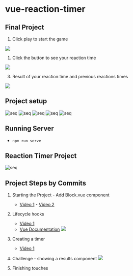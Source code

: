 # vue-reaction-timer

## Final Project

1. Click play to start the game

![](https://i.imgur.com/JEXPXHR.png)

1. Click the button to see your reaction time

![](https://i.imgur.com/4bd6fVw.png)

3. Result of your reaction time and previous reactions times

![](https://i.imgur.com/F14NyJ6.png)

## Project setup

![seq](https://i.imgur.com/xfpi0GF.png)
![seq](https://i.imgur.com/uc6d1IA.png)
![seq](https://i.imgur.com/Fwq3vQR.png)
![seq](https://i.imgur.com/hNQUtN6.png)
![seq](https://i.imgur.com/eSiMpkK.png)

## Running Server

- `npm run serve`

## Reaction Timer Project

![seq](https://i.imgur.com/CRdzovi.png)

## Project Steps by Commits

1. Starting the Project - Add Block.vue component

   - [Video 1](https://youtu.be/DHHwaSWFoM0) - [Video 2](https://youtu.be/-v4SAZjhyus)

1. Lifecycle hooks

   - [Video 1](https://youtu.be/bblVZH-LpI8)
   - [Vue Documentation](https://v3.vuejs.org/guide/instance.html#lifecycle-diagram)
     ![](https://i.imgur.com/U68qSpK.png)

1. Creating a timer

   - [Video 1](https://youtu.be/kUiI0FPZ3rY)

1. Challenge - showing a results component
   ![](https://i.imgur.com/X1A29tF.png)

1. Finishing touches
